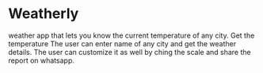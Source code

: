 # Weatherly

weather app that lets you know the current temperature of any city. Get the temperature
The user can enter name of any city and get the weather details. The user can customize it as well by ching the scale and share the report on whatsapp.





 
